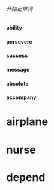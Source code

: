 ###### 开始记单词
#### ability
#### persevere 
#### success
#### message 
#### absolute
#### accompany

# airplane
# nurse
# depend